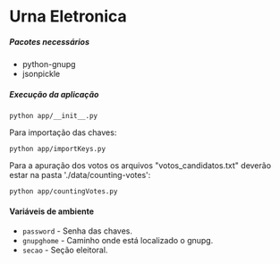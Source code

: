 # Urna Eletronica

##### Pacotes necessários

* python-gnupg
* jsonpickle


##### Execução da aplicação

```shell
python app/__init__.py
```

Para importação das chaves:

```shell
python app/importKeys.py
```

Para a apuração dos votos os arquivos "votos_candidatos.txt" deverão estar na pasta './data/counting-votes':

```shell
python app/countingVotes.py
```

#### Variáveis de ambiente

* `password` - Senha das chaves.
* `gnupghome` - Caminho onde está localizado o gnupg.
* `secao` - Seção eleitoral.